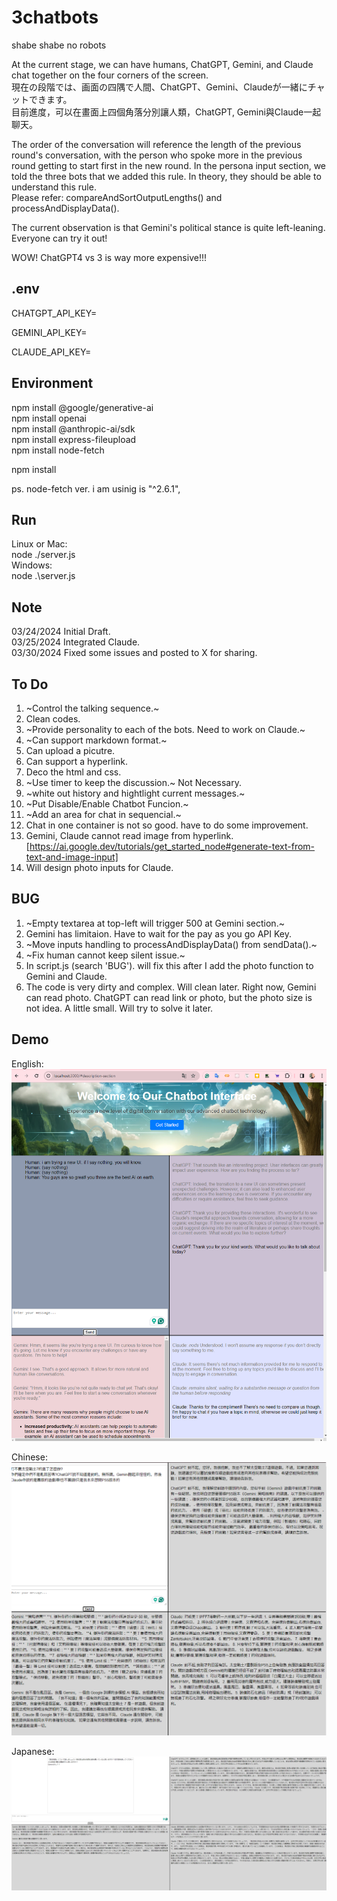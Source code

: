 # 3chatbots
 shabe shabe no robots

At the current stage, we can have humans, ChatGPT, Gemini, and Claude chat together on the four corners of the screen.  
現在の段階では、画面の四隅で人間、ChatGPT、Gemini、Claudeが一緒にチャットできます。  
目前進度，可以在畫面上四個角落分別讓人類，ChatGPT, Gemini與Claude一起聊天。  

The order of the conversation will reference the length of the previous round's conversation, with the person who spoke more in the previous round getting to start first in the new round. In the persona input section, we told the three bots that we added this rule. In theory, they should be able to understand this rule.  
Please refer: compareAndSortOutputLengths() and processAndDisplayData().  

The current observation is that Gemini's political stance is quite left-leaning. Everyone can try it out!  

WOW! ChatGPT4 vs 3 is way more expensive!!!  





## .env
CHATGPT_API_KEY=  

GEMINI_API_KEY=  

CLAUDE_API_KEY=  



## Environment  
npm install @google/generative-ai  
npm install openai  
npm install @anthropic-ai/sdk  
npm install express-fileupload  
npm install node-fetch  

npm install  

ps. node-fetch ver. i am usinig is "^2.6.1",  




## Run  
Linux or Mac:  
node ./server.js  
Windows:  
node .\server.js  
  
##  Note  
03/24/2024 Initial Draft.  
03/25/2024 Integrated Claude.  
03/30/2024 Fixed some issues and posted to X for sharing.  


## To Do  
1. ~Control the talking sequence.~  
2. Clean codes.  
3. ~Provide personality to each of the bots. Need to work on Claude.~    
4. ~Can support markdown format.~  
5. Can upload a picutre.  
6. Can support a hyperlink.  
7. Deco the html and css.  
8. ~Use timer to keep the discussion.~ Not Necessary.  
9. ~white out history and hightlight current messages.~  
10. ~Put Disable/Enable Chatbot Funcion.~  
11. ~Add an area for chat in sequencial.~  
12. Chat in one container is not so good. have to do some improvement.  
13. Gemini, Claude cannot read image from hyperlink. [https://ai.google.dev/tutorials/get_started_node#generate-text-from-text-and-image-input]  
14. Will design photo inputs for Claude.  





## BUG  
1. ~Empty textarea at top-left will trigger 500 at Gemini section.~  
2. Gemini has limitaion. Have to wait for the pay as you go API Key.  
3. ~Move inputs handling to processAndDisplayData() from sendData().~
4. ~Fix human cannot keep silent issue.~  
5. In script.js (search 'BUG'). will fix this after I add the photo function to Gemini and Claude.  
6. The code is very dirty and complex. Will clean later. Right now, Gemini can read photo. ChatGPT can read link or photo, but the photo size is not idea. A little small. Will try to solve it later.  







## Demo  
English:  
![Demo 1](https://github.com/Trina0224/3chatbots/blob/main/pics/Screenshot%202024-03-30%20152131.png)  

Chinese:    
![Demo 2](https://github.com/Trina0224/3chatbots/blob/main/pics/Screenshot%202024-03-26%20004357.png)

Japanese:  
![Demo 3](https://github.com/Trina0224/3chatbots/blob/main/pics/Screenshot%202024-03-26%20010348.png)  
